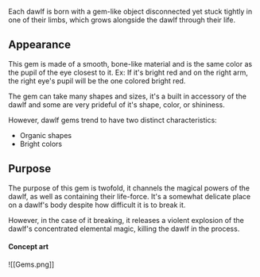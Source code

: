 Each dawlf is born with a gem-like object disconnected yet stuck tightly in one of their limbs, which grows alongside the dawlf through their life.
## Appearance
This gem is made of a smooth, bone-like material and is the same color as the pupil of the eye closest to it.
    Ex: If it's bright red and on the right arm, the right eye's pupil will be the one colored bright red.

The gem can take many shapes and sizes, it's a built in accessory of the dawlf and some are very prideful of it's shape, color, or shininess.

However, dawlf gems trend to have two distinct characteristics:
- Organic shapes
- Bright colors
## Purpose
The purpose of this gem is twofold, it channels the magical powers of the dawlf, as well as containing their life-force. It's a somewhat delicate place on a dawlf's body despite how difficult it is to break it.

However, in the case of it breaking, it releases a violent explosion of the dawlf's concentrated elemental magic, killing the dawlf in the process.
#### Concept art
![[Gems.png]]
